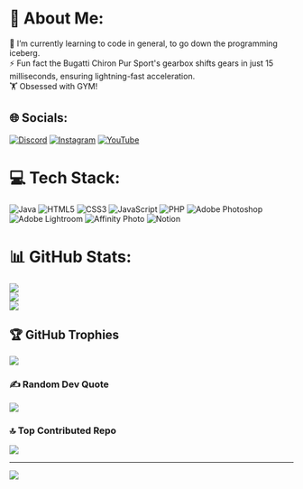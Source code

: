 # 💫 About Me:
🌱 I’m currently learning to code in general, to go down the programming iceberg.<br>⚡ Fun fact the Bugatti Chiron Pur Sport's gearbox shifts gears in just 15 milliseconds, ensuring lightning-fast acceleration.<br>🏋️ Obsessed with GYM!


## 🌐 Socials:
[![Discord](https://img.shields.io/badge/Discord-%237289DA.svg?logo=discord&logoColor=white)](https://discord.gg/812967270191202336) [![Instagram](https://img.shields.io/badge/Instagram-%23E4405F.svg?logo=Instagram&logoColor=white)](https://instagram.com/oemer.adn) [![YouTube](https://img.shields.io/badge/YouTube-%23FF0000.svg?logo=YouTube&logoColor=white)](https://youtube.com/@UCt9F0Araev12nOtqrUveT5g) 

# 💻 Tech Stack:
![Java](https://img.shields.io/badge/java-%23ED8B00.svg?style=for-the-badge&logo=openjdk&logoColor=white) ![HTML5](https://img.shields.io/badge/html5-%23E34F26.svg?style=for-the-badge&logo=html5&logoColor=white) ![CSS3](https://img.shields.io/badge/css3-%231572B6.svg?style=for-the-badge&logo=css3&logoColor=white) ![JavaScript](https://img.shields.io/badge/javascript-%23323330.svg?style=for-the-badge&logo=javascript&logoColor=%23F7DF1E) ![PHP](https://img.shields.io/badge/php-%23777BB4.svg?style=for-the-badge&logo=php&logoColor=white) ![Adobe Photoshop](https://img.shields.io/badge/adobe%20photoshop-%2331A8FF.svg?style=for-the-badge&logo=adobe%20photoshop&logoColor=white) ![Adobe Lightroom](https://img.shields.io/badge/Adobe%20Lightroom-31A8FF.svg?style=for-the-badge&logo=Adobe%20Lightroom&logoColor=white) ![Affinity Photo](https://img.shields.io/badge/affinity%20photo-%237E4DD2.svg?style=for-the-badge&logo=affinity-photo&logoColor=white) ![Notion](https://img.shields.io/badge/Notion-%23000000.svg?style=for-the-badge&logo=notion&logoColor=white)
# 📊 GitHub Stats:
![](https://github-readme-stats.vercel.app/api?username=ByteApollo&theme=radical&hide_border=false&include_all_commits=false&count_private=false)<br/>
![](https://github-readme-streak-stats.herokuapp.com/?user=ByteApollo&theme=radical&hide_border=false)<br/>
![](https://github-readme-stats.vercel.app/api/top-langs/?username=ByteApollo&theme=radical&hide_border=false&include_all_commits=false&count_private=false&layout=compact)

## 🏆 GitHub Trophies
![](https://github-profile-trophy.vercel.app/?username=ByteApollo&theme=discord&no-frame=true&no-bg=true&margin-w=4)

### ✍️ Random Dev Quote
![](https://quotes-github-readme.vercel.app/api?type=horizontal&theme=radical)

### 🔝 Top Contributed Repo
![](https://github-contributor-stats.vercel.app/api?username=ByteApollo&limit=5&theme=dark&combine_all_yearly_contributions=true)

---
[![](https://visitcount.itsvg.in/api?id=ByteApollo&icon=0&color=12)](https://visitcount.itsvg.in)

<!-- Proudly created with GPRM ( https://gprm.itsvg.in ) -->
